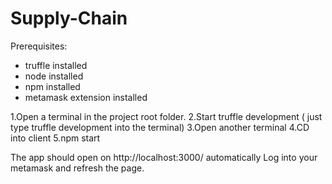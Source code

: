 # Supply-Chain

Prerequisites:
- truffle installed 
- node installed
- npm installed
- metamask extension installed

1.Open a terminal in the project root folder.
2.Start truffle development ( just type truffle development into the terminal)
3.Open another terminal
4.CD into client 
5.npm start

The app should open on http://localhost:3000/ automatically
Log into your metamask and refresh the page.
